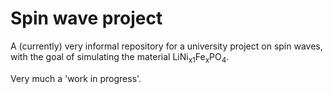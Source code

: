 # Spin wave project
A (currently) very informal repository for a university project on spin waves, with the goal of simulating the material LiNi<sub>x1</sub>Fe<sub>x</sub>PO<sub>4</sub>.

Very much a 'work in progress'.
